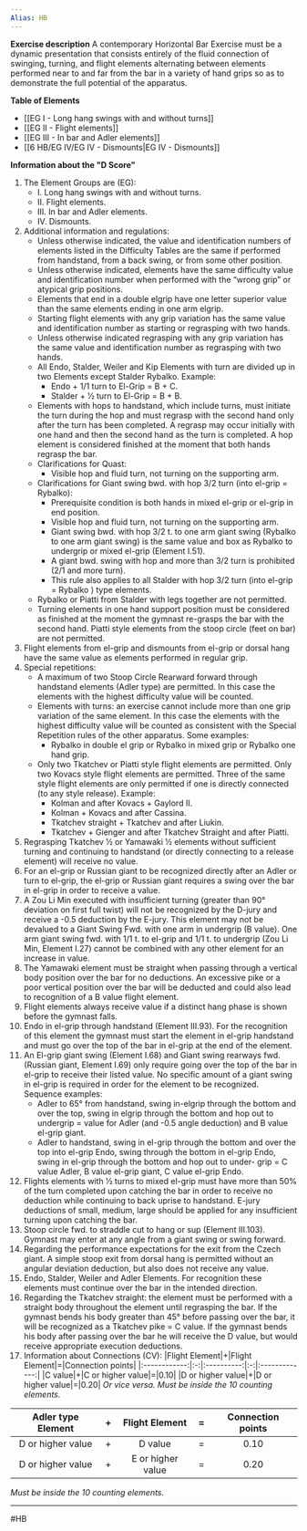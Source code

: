 ```yaml
---
Alias: HB
---
```

**Exercise description**
A contemporary Horizontal Bar Exercise must be a dynamic presentation that consists entirely of the fluid connection of swinging, turning, and flight elements alternating between elements performed near to and far from the bar in a variety of hand grips so as to demonstrate the full potential of the apparatus.

**Table of Elements**
- [[EG I - Long hang swings with and without turns]]
- [[EG II - Flight elements]]
- [[EG III - In bar and Adler elements]]
- [[6 HB/EG IV/EG IV - Dismounts|EG IV - Dismounts]]

**Information about the "D Score"**
1. The Element Groups are (EG):
	- I. Long hang swings with and without turns.
	- II. Flight elements.
	- III. In bar and Adler elements.
	- IV. Dismounts.
2. Additional information and regulations:
	- Unless otherwise indicated, the value and identification numbers of elements listed in the Difficulty Tables are the same if performed from handstand, from a back swing, or from some other position.
	- Unless otherwise indicated, elements have the same difficulty value and identification number when performed with the “wrong grip” or atypical grip positions.
	- Elements that end in a double elgrip have one letter superior value than the same elements ending in one arm elgrip.
	- Starting flight elements with any grip variation has the same value and identification number as starting or regrasping with two hands.
	- Unless otherwise indicated regrasping with any grip variation has the same value and identification number as regrasping with two hands.
	- All Endo, Stalder, Weiler and Kip Elements with turn are divided up in two Elements except Stalder Rybalko. Example:
		- Endo + 1/1 turn to El-Grip = B + C.
		- Stalder + 1⁄2 turn to El-Grip = B + B.
	- Elements with hops to handstand, which include turns, must initiate the turn during the hop and must regrasp with the second hand only after the turn has been completed. A regrasp may occur initially with one hand and then the second hand as the turn is completed. A hop element is considered finished at the moment that both hands regrasp the bar.
	- Clarifications for Quast:
		- Visible hop and fluid turn, not turning on the supporting arm.
	- Clarifications for Giant swing bwd. with hop 3/2 turn (into el-grip = Rybalko):
		- Prerequisite condition is both hands in mixed el-grip or el-grip in end position.
		- Visible hop and fluid turn, not turning on the supporting arm.
		- Giant swing bwd. with hop 3/2 t. to one arm giant swing (Rybalko to one arm giant swing) is the same value and box as Rybalko to undergrip or mixed el-grip (Element I.51).
		- A giant bwd. swing with hop and more than 3/2 turn is prohibited (2/1 and more turn).
		- This rule also applies to all Stalder with hop 3/2 turn (into el-grip = Rybalko ) type elements.
	- Rybalko or Piatti from Stalder with legs together are not permitted.
	- Turning elements in one hand support position must be considered as finished at the moment the gymnast re-grasps the bar with the second hand. Piatti style elements from the stoop circle (feet on bar) are not permitted.
3. Flight elements from el-grip and dismounts from el-grip or dorsal hang have the same value as elements performed in regular grip.
4. Special repetitions:
	- A maximum of two Stoop Circle Rearward forward through handstand elements (Adler type) are permitted. In this case the elements with the highest difficulty value will be counted.
	- Elements with turns: an exercise cannot include more than one grip variation of the same element. In this case the elements with the highest difficulty value will be counted as consistent with the Special Repetition rules of the other apparatus. Some examples:
		- Rybalko in double el grip or Rybalko in mixed grip or Rybalko one hand grip.
	- Only two Tkatchev or Piatti style flight elements are permitted. Only two Kovacs style flight elements are permitted. Three of the same style flight elements are only permitted if one is directly connected (to any style release). Example:
		- Kolman and after Kovacs + Gaylord II.
		- Kolman + Kovacs and after Cassina.
		- Tkatchev straight + Tkatchev and after Liukin.
		- Tkatchev + Gienger and after Tkatchev Straight and after Piatti.
5. Regrasping Tkatchev 1⁄2 or Yamawaki 1⁄2 elements without sufficient turning and continuing to handstand (or directly connecting to a release element) will receive no value.
6. For an el-grip or Russian giant to be recognized directly after an Adler or turn to el-grip, the el-grip or Russian giant requires a swing over the bar in el-grip in order to receive a value.
7. A Zou Li Min executed with insufficient turning (greater than 90° deviation on first full twist) will not be recognized by the D-jury and receive a -0.5 deduction by the E-jury. This element may not be devalued to a Giant Swing Fwd. with one arm in undergrip (B value). One arm giant swing fwd. with 1/1 t. to el-grip and 1/1 t. to undergrip (Zou Li Min, Element I.27) cannot be combined with any other element for an increase in value.
8. The Yamawaki element must be straight when passing through a vertical body position over the bar for no deductions. An excessive pike or a poor vertical position over the bar will be deducted and could also lead to recognition of a B value flight element.
9. Flight elements always receive value if a distinct hang phase is shown before the gymnast falls.
10. Endo in el-grip through handstand (Element III.93). For the recognition of this element the gymnast must start the element in el-grip handstand and must go over the top of the bar in el-grip at the end of the element.
11. An El-grip giant swing (Element I.68) and Giant swing rearways fwd. (Russian giant, Element I.69) only require going over the top of the bar in el-grip to receive their listed value. No specific amount of a giant swing in el-grip is required in order for the element to be recognized. Sequence examples:
	- Adler to 65° from handstand, swing in-elgrip through the bottom and over the top, swing in elgrip through the bottom and hop out to undergrip = value for Adler (and -0.5 angle deduction) and B value el-grip giant.
	- Adler to handstand, swing in el-grip through the bottom and over the top into el-grip Endo, swing through the bottom in el-grip Endo, swing in el-grip through the bottom and hop out to under- grip = C value Adler, B value el-grip giant, C value el-grip Endo.
12. Flights elements with 1⁄2 turns to mixed el-grip must have more than 50% of the turn completed upon catching the bar in order to receive no deduction while continuing to back uprise to handstand. E-jury deductions of small, medium, large should be applied for any insufficient turning upon catching the bar.
13. Stoop circle fwd. to straddle cut to hang or sup (Element III.103). Gymnast may enter at any angle from a giant swing or swing forward.
14. Regarding the performance expectations for the exit from the Czech giant. A simple stoop exit from dorsal hang is permitted without an angular deviation deduction, but also does not receive any value.
15. Endo, Stalder, Weiler and Adler Elements. For recognition these elements must continue over the bar in the intended direction.
16. Regarding the Tkatchev straight: the element must be performed with a straight body throughout the element until regrasping the bar. If the gymnast bends his body greater than 45° before passing over the bar, it will be recognized as a Tkatchev pike = C value. If the gymnast bends his body after passing over the bar he will receive the D value, but would receive appropriate execution deductions.
17. Information about Connections (CV):
|Flight Element|+|Flight Element|=|Connection points|
|:------------:|:-:|:----------:|:-:|:-------------:|
|C value|+|C or higher value|=|0.10|
|D or higher value|+|D or higher value|=|0.20|
*Or vice versa. Must be inside the 10 counting elements.*

|Adler type Element|+|Flight Element|=|Connection points|
|:----------------:|:-:|:----------:|:-:|:-------------:|
|D or higher value|+|D value|=|0.10|
|D or higher value|+|E or higher value|=|0.20|
*Must be inside the 10 counting elements.*
___
#HB
